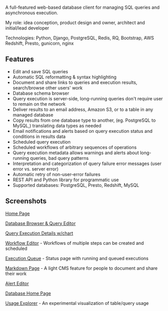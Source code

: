 A full-featured web-based database client for managing SQL queries and asynchronous execution.

My role: idea conception, product design and owner, architect and initial/lead developer

Technologies: Python, Django, PostgreSQL, Redis, RQ, Bootstrap, AWS Redshift, Presto, gunicorn, nginx


## Features

* Edit and save SQL queries
* Automatic SQL reformatting & syntax highlighting
* Document and share links to queries and execution results, search/browse other users' work
* Database schema browser
* Query execution is server-side, long-running queries don't require user to remain on the network
* Deliver results to an email address, Amazon S3, or to a table in any managed database
* Copy results from one database type to another, (eg. PostgreSQL to MySQL,) translating data types as needed 
* Email notifications and alerts based on query execution status and conditions in results data
* Scheduled query execution
* Scheduled workflows of arbitrary sequences of operations
* Query execution metadata allows warnings and alerts about long-running queries, bad query patterns
* Interpretation and categorization of query failure error messages (user error vs. server error)
* Automatic retry of non-user-error failures
* REST API and Python library for programmatic use
* Supported databases: PostgreSQL, Presto, Redshift, MySQL



## Screenshots

[Home Page](https://raw.githubusercontent.com/fura-ness/portfolio/master/sql-web-application/docs/ss-01.png)

[Database Browser & Query Editor](https://raw.githubusercontent.com/fura-ness/portfolio/master/sql-web-application/docs/ss-02.png)

[Query Execution Details w/chart](https://raw.githubusercontent.com/fura-ness/portfolio/master/sql-web-application/docs/ss-03.png)

[Workflow Editor](https://raw.githubusercontent.com/fura-ness/portfolio/master/sql-web-application/docs/ss-05.png) - Workflows of multiple steps can be created and scheduled

[Execution Queue](https://raw.githubusercontent.com/fura-ness/portfolio/master/sql-web-application/docs/ss-06.png) - Status page with running and queued executions

[Markdown Page](https://raw.githubusercontent.com/fura-ness/portfolio/master/sql-web-application/docs/ss-07.png) - A light CMS feature for people to document and share their work

[Alert Editor](https://raw.githubusercontent.com/fura-ness/portfolio/master/sql-web-application/docs/ss-08.png)

[Database Home Page](https://raw.githubusercontent.com/fura-ness/portfolio/master/sql-web-application/docs/ss-09.png)

[Usage Explorer](https://raw.githubusercontent.com/fura-ness/portfolio/master/sql-web-application/docs/ss-04.png) - An experimental visualization of table/query usage